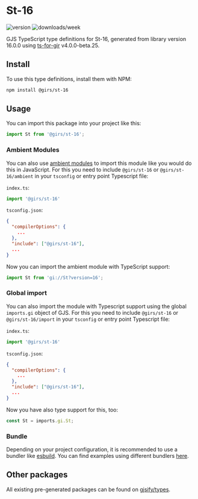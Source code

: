 
# St-16

![version](https://img.shields.io/npm/v/@girs/st-16)
![downloads/week](https://img.shields.io/npm/dw/@girs/st-16)


GJS TypeScript type definitions for St-16, generated from library version 16.0.0 using [ts-for-gir](https://github.com/gjsify/ts-for-gir) v4.0.0-beta.25.

## Install

To use this type definitions, install them with NPM:
```bash
npm install @girs/st-16
```

## Usage

You can import this package into your project like this:
```ts
import St from '@girs/st-16';
```

### Ambient Modules

You can also use [ambient modules](https://github.com/gjsify/ts-for-gir/tree/main/packages/cli#ambient-modules) to import this module like you would do this in JavaScript.
For this you need to include `@girs/st-16` or `@girs/st-16/ambient` in your `tsconfig` or entry point Typescript file:

`index.ts`:
```ts
import '@girs/st-16'
```

`tsconfig.json`:
```json
{
  "compilerOptions": {
    ...
  },
  "include": ["@girs/st-16"],
  ...
}
```

Now you can import the ambient module with TypeScript support: 

```ts
import St from 'gi://St?version=16';
```

### Global import

You can also import the module with Typescript support using the global `imports.gi` object of GJS.
For this you need to include `@girs/st-16` or `@girs/st-16/import` in your `tsconfig` or entry point Typescript file:

`index.ts`:
```ts
import '@girs/st-16'
```

`tsconfig.json`:
```json
{
  "compilerOptions": {
    ...
  },
  "include": ["@girs/st-16"],
  ...
}
```

Now you have also type support for this, too:

```ts
const St = imports.gi.St;
```

### Bundle

Depending on your project configuration, it is recommended to use a bundler like [esbuild](https://esbuild.github.io/). You can find examples using different bundlers [here](https://github.com/gjsify/ts-for-gir/tree/main/examples).

## Other packages

All existing pre-generated packages can be found on [gjsify/types](https://github.com/gjsify/types).

